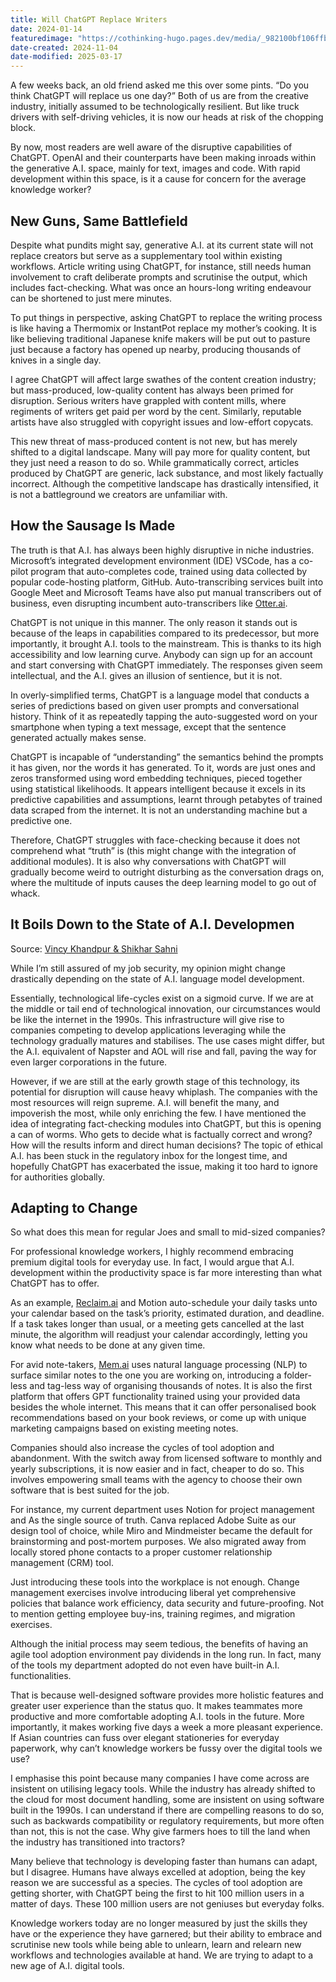 ```yaml
---
title: Will ChatGPT Replace Writers
date: 2024-01-14
featuredimage: "https://cothinking-hugo.pages.dev/media/_982100bf106ffb64c02b8152cb66a69b_MD5.png"
date-created: 2024-11-04
date-modified: 2025-03-17
---
```


A few weeks back, an old friend asked me this over some pints. “Do you think ChatGPT will replace us one day?” Both of us are from the creative industry, initially assumed to be technologically resilient. But like truck drivers with self-driving vehicles, it is now our heads at risk of the chopping block.

By now, most readers are well aware of the disruptive capabilities of ChatGPT. OpenAI and their counterparts have been making inroads within the generative A.I. space, mainly for text, images and code. With rapid development within this space, is it a cause for concern for the average knowledge worker?

## New Guns, Same Battlefield

Despite what pundits might say, generative A.I. at its current state will not replace creators but serve as a supplementary tool within existing workflows. Article writing using ChatGPT, for instance, still needs human involvement to craft deliberate prompts and scrutinise the output, which includes fact-checking. What was once an hours-long writing endeavour can be shortened to just mere minutes.

To put things in perspective, asking ChatGPT to replace the writing process is like having a Thermomix or InstantPot replace my mother’s cooking. It is like believing traditional Japanese knife makers will be put out to pasture just because a factory has opened up nearby, producing thousands of knives in a single day.

I agree ChatGPT will affect large swathes of the content creation industry; but mass-produced, low-quality content has always been primed for disruption. Serious writers have grappled with content mills, where regiments of writers get paid per word by the cent. Similarly, reputable artists have also struggled with copyright issues and low-effort copycats.

This new threat of mass-produced content is not new, but has merely shifted to a digital landscape. Many will pay more for quality content, but they just need a reason to do so. While grammatically correct, articles produced by ChatGPT are generic, lack substance, and most likely factually incorrect. Although the competitive landscape has drastically intensified, it is not a battleground we creators are unfamiliar with.

## How the Sausage Is Made

The truth is that A.I. has always been highly disruptive in niche industries. Microsoft’s integrated development environment (IDE) VSCode, has a co-pilot program that auto-completes code, trained using data collected by popular code-hosting platform, GitHub. Auto-transcribing services built into Google Meet and Microsoft Teams have also put manual transcribers out of business, even disrupting incumbent auto-transcribers like [Otter.ai](http://otter.ai/).

ChatGPT is not unique in this manner. The only reason it stands out is because of the leaps in capabilities compared to its predecessor, but more importantly, it brought A.I. tools to the mainstream. This is thanks to its high accessibility and low learning curve. Anybody can sign up for an account and start conversing with ChatGPT immediately. The responses given seem intellectual, and the A.I. gives an illusion of sentience, but it is not.

In overly-simplified terms, ChatGPT is a language model that conducts a series of predictions based on given user prompts and conversational history. Think of it as repeatedly tapping the auto-suggested word on your smartphone when typing a text message, except that the sentence generated actually makes sense.

ChatGPT is incapable of “understanding” the semantics behind the prompts it has given, nor the words it has generated. To it, words are just ones and zeros transformed using word embedding techniques, pieced together using statistical likelihoods. It appears intelligent because it excels in its predictive capabilities and assumptions, learnt through petabytes of trained data scraped from the internet. It is not an understanding machine but a predictive one.

Therefore, ChatGPT struggles with face-checking because it does not comprehend what “truth” is (this might change with the integration of additional modules). It is also why conversations with ChatGPT will gradually become weird to outright disturbing as the conversation drags on, where the multitude of inputs causes the deep learning model to go out of whack.

## It Boils Down to the State of A.I. Developmen

Source: [Vincy Khandpur & Shikhar Sahni](https://www.greyb.com/blog/technology-life-cycle-helps-patent-portfolio-maintenance/)

While I’m still assured of my job security, my opinion might change drastically depending on the state of A.I. language model development.

Essentially, technological life-cycles exist on a sigmoid curve. If we are at the middle or tail end of technological innovation, our circumstances would be like the internet in the 1990s. This infrastructure will give rise to companies competing to develop applications leveraging while the technology gradually matures and stabilises. The use cases might differ, but the A.I. equivalent of Napster and AOL will rise and fall, paving the way for even larger corporations in the future.

However, if we are still at the early growth stage of this technology, its potential for disruption will cause heavy whiplash. The companies with the most resources will reign supreme. A.I. will benefit the many, and impoverish the most, while only enriching the few. I have mentioned the idea of integrating fact-checking modules into ChatGPT, but this is opening a can of worms. Who gets to decide what is factually correct and wrong? How will the results inform and direct human decisions? The topic of ethical A.I. has been stuck in the regulatory inbox for the longest time, and hopefully ChatGPT has exacerbated the issue, making it too hard to ignore for authorities globally.

## Adapting to Change

So what does this mean for regular Joes and small to mid-sized companies?

For professional knowledge workers, I highly recommend embracing premium digital tools for everyday use. In fact, I would argue that A.I. development within the productivity space is far more interesting than what ChatGPT has to offer.

As an example, [Reclaim.ai](http://reclaim.ai/) and Motion auto-schedule your daily tasks unto your calendar based on the task’s priority, estimated duration, and deadline. If a task takes longer than usual, or a meeting gets cancelled at the last minute, the algorithm will readjust your calendar accordingly, letting you know what needs to be done at any given time.

For avid note-takers, [Mem.ai](http://mem.ai/) uses natural language processing (NLP) to surface similar notes to the one you are working on, introducing a folder-less and tag-less way of organising thousands of notes. It is also the first platform that offers GPT functionality trained using your provided data besides the whole internet. This means that it can offer personalised book recommendations based on your book reviews, or come up with unique marketing campaigns based on existing meeting notes.

Companies should also increase the cycles of tool adoption and abandonment. With the switch away from licensed software to monthly and yearly subscriptions, it is now easier and in fact, cheaper to do so. This involves empowering small teams with the agency to choose their own software that is best suited for the job.

For instance, my current department uses Notion for project management and As the single source of truth. Canva replaced Adobe Suite as our design tool of choice, while Miro and Mindmeister became the default for brainstorming and post-mortem purposes. We also migrated away from locally stored phone contacts to a proper customer relationship management (CRM) tool.

Just introducing these tools into the workplace is not enough. Change management exercises involve introducing liberal yet comprehensive policies that balance work efficiency, data security and future-proofing. Not to mention getting employee buy-ins, training regimes, and migration exercises.

Although the initial process may seem tedious, the benefits of having an agile tool adoption environment pay dividends in the long run. In fact, many of the tools my department adopted do not even have built-in A.I. functionalities.

That is because well-designed software provides more holistic features and greater user experience than the status quo. It makes teammates more productive and more comfortable adopting A.I. tools in the future. More importantly, it makes working five days a week a more pleasant experience. If Asian countries can fuss over elegant stationeries for everyday paperwork, why can’t knowledge workers be fussy over the digital tools we use?

I emphasise this point because many companies I have come across are insistent on utilising legacy tools. While the industry has already shifted to the cloud for most document handling, some are insistent on using software built in the 1990s. I can understand if there are compelling reasons to do so, such as backwards compatibility or regulatory requirements, but more often than not, this is not the case. Why give farmers hoes to till the land when the industry has transitioned into tractors?

Many believe that technology is developing faster than humans can adapt, but I disagree. Humans have always excelled at adoption, being the key reason we are successful as a species. The cycles of tool adoption are getting shorter, with ChatGPT being the first to hit 100 million users in a matter of days. These 100 million users are not geniuses but everyday folks.

Knowledge workers today are no longer measured by just the skills they have or the experience they have garnered; but their ability to embrace and scrutinise new tools while being able to unlearn, learn and relearn new workflows and technologies available at hand. We are trying to adapt to a new age of A.I. digital tools.
